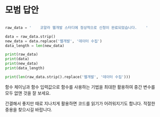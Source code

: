 # 모범 답안

```python

raw_data = '    코알라 웹개발 스터디에 정상적으로 신청이 완료되었습니다.    '

data = raw_data.strip()
new_data = data.replace('웹개발', '데이터 수집')
data_length = len(new_data)

print(raw_data)
print(data)
print(new_data)
print(data_length)

print(len(raw_data.strip().replace('웹개발', '데이터 수집')))
```

함수 체이닝과 함수 입력값으로 함수를 사용하는 기법을 최대한 활용하여 중간 변수를 모두 없앤 것을 잘 보세요.

간결해서 좋지만 때로 지나치게 활용하면 코드를 읽기가 어려워지기도 합니다. 적절한 중용을 찾으시길 바랍니다.